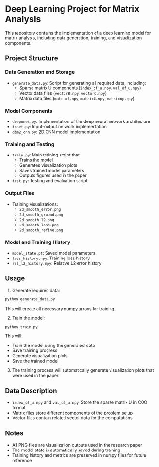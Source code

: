 
# Deep Learning Project for Matrix Analysis

This repository contains the implementation of a deep learning model for matrix analysis, including data generation, training, and visualization components.

## Project Structure

### Data Generation and Storage
- `generate_data.py`: Script for generating all required data, including:
  - Sparse matrix U components (`index_of_u.npy`, `val_of_u.npy`)
  - Vector data files (`vectorB.npy`, `vectorC.npy`)
  - Matrix data files (`matrixf.npy`, `matrixU.npy`, `matrixup.npy`)

### Model Components
- `deeponet.py`: Implementation of the deep neural network architecture
- `ionet.py`: Input-output network implementation
- `dim2_cnn.py`: 2D CNN model implementation

### Training and Testing
- `train.py`: Main training script that:
  - Trains the model
  - Generates visualization plots
  - Saves trained model parameters
  - Outputs figures used in the paper
- `test.py`: Testing and evaluation script

### Output Files
- Training visualizations:
  - `2d_smooth_error.png`
  - `2d_smooth_ground.png`
  - `2d_smooth_l2.png`
  - `2d_smooth_loss.png`
  - `2d_smooth_refine.png`

### Model and Training History
- `model_state.pt`: Saved model parameters
- `loss_history.npy`: Training loss history
- `rel_l2_history.npy`: Relative L2 error history

## Usage

1. Generate required data:
```bash
python generate_data.py
```
This will create all necessary numpy arrays for training.

2. Train the model:
```bash
python train.py
```
This will:
- Train the model using the generated data
- Save training progress
- Generate visualization plots
- Save the trained model

3. The training process will automatically generate visualization plots that were used in the paper.

## Data Description

- `index_of_u.npy` and `val_of_u.npy`: Store the sparse matrix U in COO format
- Matrix files store different components of the problem setup
- Vector files contain related vector data for the computations

## Notes

- All PNG files are visualization outputs used in the research paper
- The model state is automatically saved during training
- Training history and metrics are preserved in numpy files for future reference

